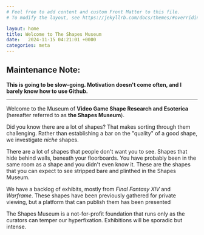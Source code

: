 ```yaml
---
# Feel free to add content and custom Front Matter to this file.
# To modify the layout, see https://jekyllrb.com/docs/themes/#overriding-theme-defaults

layout: home
title: Welcome to The Shapes Museum
date:   2024-11-15 04:21:01 +0000
categories: meta
---
```

## Maintenance Note:
**This is going to be slow-going. Motivation doesn't come often, and I barely know how to use Github.**

---

Welcome to the Museum of **Video Game Shape Research and Esoterica** (hereafter referred to as **the Shapes Museum**).

Did you know there are a lot of shapes? That makes sorting through them challenging. Rather than establishing a bar on the "quality" of a good shape, we investigate *niche* shapes.

There are a lot of shapes that people don't want you to see. Shapes that hide behind walls, beneath your floorboards. You have probably been in the same room as a shape and you didn't even know it. These are the shapes that you can expect to see stripped bare and plinthed in the Shapes Museum.

We have a backlog of exhibits, mostly from *Final Fantasy XIV* and *Warframe*. These shapes have been previously gathered for private viewing, but a platform that can publish them has been presented


The Shapes Museum is a not-for-profit foundation that runs only as the curators can temper our hyperfixation. Exhibitions will be sporadic but intense.